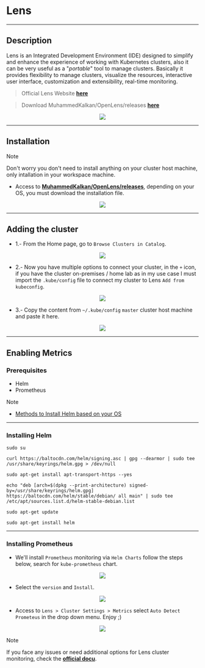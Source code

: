 # Lens
___
## Description
Lens is an Integrated Development Environment (IDE) designed to simplify and enhance the experience of working with Kubernetes clusters, also it can be very useful as a "_portable_" tool to manage clusters. Basically it provides flexibility to manage clusters, visualize the resources, interactive user interface, customization and extensibility, real-time monitoring.

> Official Lens Website [**here**](https://docs.k8slens.dev/getting-started/install-lens/#__tabbed_1_1) 

> Download MuhammedKalkan/OpenLens/releases  [**here**](https://github.com/MuhammedKalkan/OpenLens/releases)

<div align="center">
  <img src="img_7.png">
</div>

___
## Installation

> [!NOTE]
> Don't worry you don't need to install anything on your cluster host machine, only intallation in your workspace machine. 

- Access to [**MuhammedKalkan/OpenLens/releases**](https://github.com/MuhammedKalkan/OpenLens/releases), depending on your OS, you must download the installation file.

<div align="center">
  <img src="img.png">
</div>

___
## Adding the cluster

- 1.- From the Home page, go to `Browse Clusters in Catalog`.

<div align="center">
  <img src="img_1.png">
</div>

- 2.- Now you have multiple options to connect your cluster, in the `+` icon, if you have the cluster on-premises / home lab as in my use case I must import the `.kube/config` file to connect my cluster to Lens `Add from kubeconfig`.

<div align="center">
  <img src="img_2.png">
</div>

- 3.- Copy the content from `~/.kube/config` `master` cluster host machine and paste it here.

<div align="center">
  <img src="img_3.png">
</div>

___
## Enabling Metrics
### Prerequisites
 
- Helm
- Prometheus

>[!NOTE]
> - [Methods to Install Helm based on your OS](https://helm.sh/docs/intro/install/)

___
### Installing Helm

```
sudo su
```

```
curl https://baltocdn.com/helm/signing.asc | gpg --dearmor | sudo tee /usr/share/keyrings/helm.gpg > /dev/null

sudo apt-get install apt-transport-https --yes
 
echo "deb [arch=$(dpkg --print-architecture) signed-by=/usr/share/keyrings/helm.gpg] https://baltocdn.com/helm/stable/debian/ all main" | sudo tee /etc/apt/sources.list.d/helm-stable-debian.list
 
sudo apt-get update

sudo apt-get install helm
```
___
### Installing Prometheus

- We'll install `Prometheus` monitoring via `Helm Charts` follow the steps below, search for `kube-prometheus` chart.

<div align="center">
  <img src="img_4.png">
</div>

- Select the `version` and `Install`.

<div align="center">
  <img src="img_5.png">
</div>

- Access to `Lens > Cluster Settings > Metrics` select `Auto Detect Prometeus` in the drop down menu. Enjoy ;)

<div align="center">
  <img src="img_6.png">
</div>

>[!NOTE]
>If you face any issues or need additional options for Lens cluster monitoring, check the [**official docu**](https://docs.k8slens.dev/cluster/cluster-metrics/?h=metrics#__tabbed_1_1).
